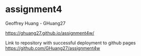 # assignment4

Geoffrey Huang - GHuang27

https://ghuang27.github.io/assignment4w/

Link to repository with successful deployment to github pages
https://github.com/GHuang27/assignment4w
